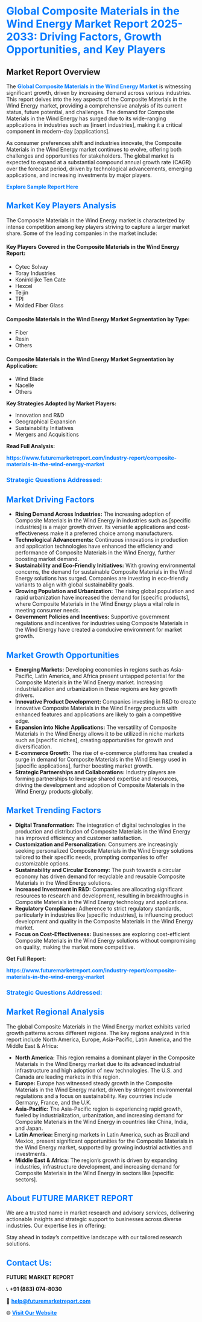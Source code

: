 <h1 style="color: #007BFF;">Global Composite Materials in the Wind Energy Market Report 2025-2033: Driving Factors, Growth Opportunities, and Key Players</h1>

<section id="overview">
<h2>Market Report Overview</h2>
<p>The <a href="https://www.futuremarketreport.com/industry-report/composite-materials-in-the-wind-energy-market" style="color: #007BFF; text-decoration: none;"><strong>Global Composite Materials in the Wind Energy Market</strong></a> is witnessing significant growth, driven by increasing demand across various industries. This report delves into the key aspects of the Composite Materials in the Wind Energy market, providing a comprehensive analysis of its current status, future potential, and challenges. The demand for Composite Materials in the Wind Energy has surged due to its wide-ranging applications in industries such as [insert industries], making it a critical component in modern-day [applications].</p>
<p>As consumer preferences shift and industries innovate, the Composite Materials in the Wind Energy market continues to evolve, offering both challenges and opportunities for stakeholders. The global market is expected to expand at a substantial compound annual growth rate (CAGR) over the forecast period, driven by technological advancements, emerging applications, and increasing investments by major players.</p>
</section>

<section id="overview">
<p><a href="https://www.futuremarketreport.com/request-sample/reportId=50722" style="color: #007BFF; text-decoration: none;"><strong>Explore Sample Report Here</strong></a></p>
</section>

<section id="key-players">
<h2 style="color: #007BFF;">Market Key Players Analysis</h2>
<p>The Composite Materials in the Wind Energy market is characterized by intense competition among key players striving to capture a larger market share. Some of the leading companies in the market include:</p>
<h4>Key Players Covered in the Composite Materials in the Wind Energy Report:</h4>
<ul><li>Cytec Solvay</li><li>Toray Industries</li><li>Koninklijke Ten Cate</li><li>Hexcel</li><li>Teijin</li><li>TPI</li><li>Molded Fiber Glass</li></ul>
<h4>Composite Materials in the Wind Energy Market Segmentation by Type:</h4>
<ul><li>Fiber</li><li>Resin</li><li>Others</li></ul>

<h4>Composite Materials in the Wind Energy Market Segmentation by Application:</h4>
<ul><li>Wind Blade</li><li>Nacelle</li><li>Others</li></ul>
<p><strong>Key Strategies Adopted by Market Players:</strong></p>
<ul>
<li>Innovation and R&D</li>
<li>Geographical Expansion</li>
<li>Sustainability Initiatives</li>
<li>Mergers and Acquisitions</li>
</ul>
</section>

<section>
<p><strong>Read Full Analysis: </strong></p><a href="https://www.futuremarketreport.com/industry-report/composite-materials-in-the-wind-energy-market" style="color: #007BFF; text-decoration: none;"><strong>https://www.futuremarketreport.com/industry-report/composite-materials-in-the-wind-energy-market</strong></a>
<h3 style="color: #007BFF;">Strategic Questions Addressed:</h3>
</section>

<section id="driving-factors">
<h2 style="color: #007BFF;">Market Driving Factors</h2>
<ul>
<li><strong>Rising Demand Across Industries:</strong> The increasing adoption of Composite Materials in the Wind Energy in industries such as [specific industries] is a major growth driver. Its versatile applications and cost-effectiveness make it a preferred choice among manufacturers.</li>
<li><strong>Technological Advancements:</strong> Continuous innovations in production and application technologies have enhanced the efficiency and performance of Composite Materials in the Wind Energy, further boosting market demand.</li>
<li><strong>Sustainability and Eco-Friendly Initiatives:</strong> With growing environmental concerns, the demand for sustainable Composite Materials in the Wind Energy solutions has surged. Companies are investing in eco-friendly variants to align with global sustainability goals.</li>
<li><strong>Growing Population and Urbanization:</strong> The rising global population and rapid urbanization have increased the demand for [specific products], where Composite Materials in the Wind Energy plays a vital role in meeting consumer needs.</li>
<li><strong>Government Policies and Incentives:</strong> Supportive government regulations and incentives for industries using Composite Materials in the Wind Energy have created a conducive environment for market growth.</li>
</ul>
</section>

<section id="growth-opportunities">
<h2 style="color: #007BFF;">Market Growth Opportunities</h2>
<ul>
<li><strong>Emerging Markets:</strong> Developing economies in regions such as Asia-Pacific, Latin America, and Africa present untapped potential for the Composite Materials in the Wind Energy market. Increasing industrialization and urbanization in these regions are key growth drivers.</li>
<li><strong>Innovative Product Development:</strong> Companies investing in R&D to create innovative Composite Materials in the Wind Energy products with enhanced features and applications are likely to gain a competitive edge.</li>
<li><strong>Expansion into Niche Applications:</strong> The versatility of Composite Materials in the Wind Energy allows it to be utilized in niche markets such as [specific niches], creating opportunities for growth and diversification.</li>
<li><strong>E-commerce Growth:</strong> The rise of e-commerce platforms has created a surge in demand for Composite Materials in the Wind Energy used in [specific applications], further boosting market growth.</li>
<li><strong>Strategic Partnerships and Collaborations:</strong> Industry players are forming partnerships to leverage shared expertise and resources, driving the development and adoption of Composite Materials in the Wind Energy products globally.</li>
</ul>
</section>

<section id="trending-factors">
<h2 style="color: #007BFF;">Market Trending Factors</h2>
<ul>
<li><strong>Digital Transformation:</strong> The integration of digital technologies in the production and distribution of Composite Materials in the Wind Energy has improved efficiency and customer satisfaction.</li>
<li><strong>Customization and Personalization:</strong> Consumers are increasingly seeking personalized Composite Materials in the Wind Energy solutions tailored to their specific needs, prompting companies to offer customizable options.</li>
<li><strong>Sustainability and Circular Economy:</strong> The push towards a circular economy has driven demand for recyclable and reusable Composite Materials in the Wind Energy solutions.</li>
<li><strong>Increased Investment in R&D:</strong> Companies are allocating significant resources to research and development, resulting in breakthroughs in Composite Materials in the Wind Energy technology and applications.</li>
<li><strong>Regulatory Compliance:</strong> Adherence to strict regulatory standards, particularly in industries like [specific industries], is influencing product development and quality in the Composite Materials in the Wind Energy market.</li>
<li><strong>Focus on Cost-Effectiveness:</strong> Businesses are exploring cost-efficient Composite Materials in the Wind Energy solutions without compromising on quality, making the market more competitive.</li>
</ul>
</section>

<section>
<p><strong>Get Full Report: </strong></p><a href="https://www.futuremarketreport.com/industry-report/composite-materials-in-the-wind-energy-market" style="color: #007BFF; text-decoration: none;"><strong>https://www.futuremarketreport.com/industry-report/composite-materials-in-the-wind-energy-market</strong></a>
<h3 style="color: #007BFF;">Strategic Questions Addressed:</h3>
</section>


<section id="regional-analysis">
<h2 style="color: #007BFF;">Market Regional Analysis</h2>
<p>The global Composite Materials in the Wind Energy market exhibits varied growth patterns across different regions. The key regions analyzed in this report include North America, Europe, Asia-Pacific, Latin America, and the Middle East & Africa:</p>
<ul>
<li><strong>North America:</strong> This region remains a dominant player in the Composite Materials in the Wind Energy market due to its advanced industrial infrastructure and high adoption of new technologies. The U.S. and Canada are leading markets in this region.</li>
<li><strong>Europe:</strong> Europe has witnessed steady growth in the Composite Materials in the Wind Energy market, driven by stringent environmental regulations and a focus on sustainability. Key countries include Germany, France, and the U.K.</li>
<li><strong>Asia-Pacific:</strong> The Asia-Pacific region is experiencing rapid growth, fueled by industrialization, urbanization, and increasing demand for Composite Materials in the Wind Energy in countries like China, India, and Japan.</li>
<li><strong>Latin America:</strong> Emerging markets in Latin America, such as Brazil and Mexico, present significant opportunities for the Composite Materials in the Wind Energy market, supported by growing industrial activities and investments.</li>
<li><strong>Middle East & Africa:</strong> The region’s growth is driven by expanding industries, infrastructure development, and increasing demand for Composite Materials in the Wind Energy in sectors like [specific sectors].</li>
</ul>
</section>

<footer>
<h2 style="color: #007BFF;">About FUTURE MARKET REPORT</h2>
<p>We are a trusted name in market research and advisory services, delivering actionable insights and strategic support to businesses across diverse industries. Our expertise lies in offering:</p>

<p>Stay ahead in today’s competitive landscape with our tailored research solutions.</p>

<h2 style="color: #007BFF;">Contact Us:</h2>
<p><strong>FUTURE MARKET REPORT</strong></p>
<p>📞 <strong>+91 (883) 074-8030</strong></p>
<p>📧 <strong><a href="mailto:help@futuremarketreport.com" style="color: #007BFF;">help@futuremarketreport.com</a></strong></p>
<p>🌐 <strong><a href="https://www.futuremarketreport.com/" style="color: #007BFF;">Visit Our Website</a></strong></p>
</footer>